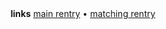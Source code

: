 
ㅤㅤ ㅤㅤㅤ ㅤㅤㅤ ㅤㅤㅤ ㅤㅤㅤ ㅤㅤ**links** [main rentry](rentry.co/tyvn) • [matching rentry](/rentry.co/taehy_n)
